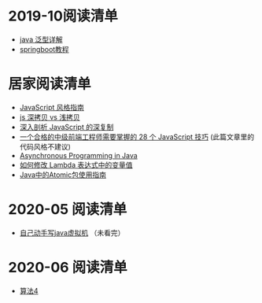 # 2019-10阅读清单

- [java 泛型详解](https://blog.csdn.net/s10461/article/details/53941091)
- [springboot教程](http://www.spring4all.com/article/246)
  
#  居家阅读清单
- [JavaScript 风格指南](https://github.com/alivebao/clean-code-js)
- [js 深拷贝 vs 浅拷贝](https://juejin.im/post/59ac1c4ef265da248e75892b)
- [深入剖析 JavaScript 的深复制](https://jerryzou.com/posts/dive-into-deep-clone-in-javascript/)
- [一个合格的中级前端工程师需要掌握的 28 个 JavaScript 技巧](https://juejin.im/post/5cef46226fb9a07eaf2b7516#) (此篇文章里的代码风格不建议)
- [Asynchronous Programming in Java](https://www.baeldung.com/java-asynchronous-programming)
- [如何修改 Lambda 表达式中的变量值](https://dzone.com/articles/modifying-variable-inside-lambda)
- [Java中的Atomic包使用指南](http://ifeve.com/java-atomic/)

# 2020-05 阅读清单

- [自己动手写java虚拟机](https://book.douban.com/subject/26802084/) （未看完）

# 2020-06 阅读清单

- [算法4](https://book.douban.com/subject/19952400/)
  
